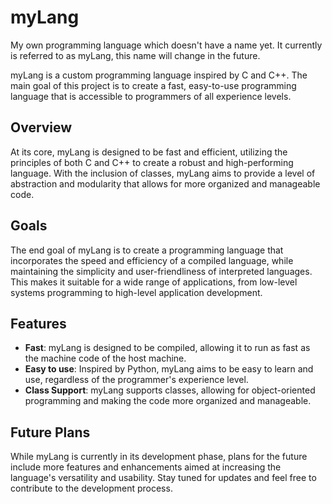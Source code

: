 # myLang

My own programming language which doesn't have a name yet. It currently is referred to as myLang, this name will change in the future.

myLang is a custom programming language inspired by C and C++. The main goal of this project is to create a fast, easy-to-use programming language that is accessible to programmers of all experience levels.

## Overview

At its core, myLang is designed to be fast and efficient, utilizing the principles of both C and C++ to create a robust and high-performing language. With the inclusion of classes, myLang aims to provide a level of abstraction and modularity that allows for more organized and manageable code.

## Goals

The end goal of myLang is to create a programming language that incorporates the speed and efficiency of a compiled language, while maintaining the simplicity and user-friendliness of interpreted languages. This makes it suitable for a wide range of applications, from low-level systems programming to high-level application development.

## Features

- **Fast**: myLang is designed to be compiled, allowing it to run as fast as the machine code of the host machine.
- **Easy to use**: Inspired by Python, myLang aims to be easy to learn and use, regardless of the programmer's experience level.
- **Class Support**: myLang supports classes, allowing for object-oriented programming and making the code more organized and manageable.

## Future Plans

While myLang is currently in its development phase, plans for the future include more features and enhancements aimed at increasing the language's versatility and usability. Stay tuned for updates and feel free to contribute to the development process.
